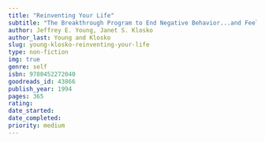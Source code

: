 ```yaml
---
title: "Reinventing Your Life"
subtitle: "The Breakthrough Program to End Negative Behavior...and Feel Great Again"
author: Jeffrey E. Young, Janet S. Klosko
author_last: Young and Klosko
slug: young-klosko-reinventing-your-life
type: non-fiction
img: true
genre: self
isbn: 9780452272040
goodreads_id: 43866
publish_year: 1994
pages: 365
rating: 
date_started:
date_completed:
priority: medium
---
```

